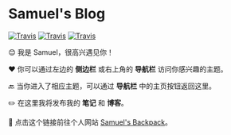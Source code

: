 # Samuel's Blog  <!-- {docsify-ignore-all} -->

[![Travis](https://img.shields.io/badge/Github-xrysamuel-brightgreen.svg)](https://github.com/xrysamuel)
[![Travis](https://img.shields.io/badge/知乎-杏仁油Samuel-blue.svg)](https://www.zhihu.com/people/xrysamuel)
[![Travis](https://img.shields.io/badge/Bilibili-杏仁油Samuel-brightgreen.svg)](https://space.bilibili.com/348616899)

:blush: 我是 Samuel，很高兴遇见你！

:heart: 你可以通过左边的 **侧边栏** 或右上角的 **导航栏** 访问你感兴趣的主题。

:back: 当你进入了相应主题，可以通过 **导航栏** 中的主页按钮返回这里。

:pencil2: 在这里我将发布我的 **笔记** 和 **博客**。

:link: 点击这个链接前往个人网站 [Samuel's Backpack](http://xrysamuel.github.io)。